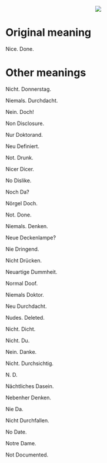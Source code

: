 <p align="center">
  <img src = "logo.png"/>
</p>

# Original meaning

Nice. Done.

# Other meanings
Nicht. Donnerstag.

Niemals. Durchdacht.

Nein. Doch!

Non Disclosure.

Nur Doktorand.

Neu Definiert.

Not. Drunk.

Nicer Dicer.

No Dislike.

Noch Da?

Nörgel Doch.

Not. Done.

Niemals. Denken.

Neue Deckenlampe?

Nie Dringend.

Nicht Drücken.

Neuartige Dummheit.

Normal Doof.

Niemals Doktor.

Neu Durchdacht.

Nudes. Deleted.

Nicht. Dicht.

Nicht. Du.

Nein. Danke.

Nicht. Durchsichtig.

N. D.

Nächtliches Dasein.

Nebenher Denken.

Nie Da.

Nicht Durchfallen.

No Date.

Notre Dame.

Not Documented.

